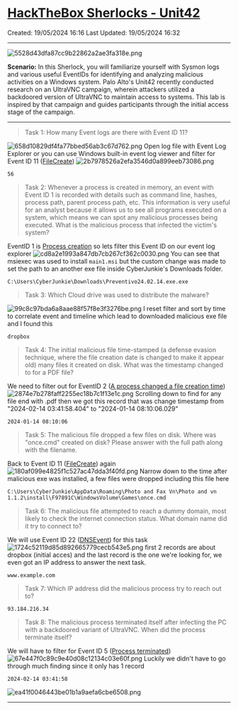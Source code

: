 # [HackTheBox Sherlocks - Unit42](https://app.hackthebox.com/sherlocks/Unit42)
Created: 19/05/2024 16:16
Last Updated: 19/05/2024 16:32
* * *
![5528d43dfa87cc9b22862a2ae3fa318e.png](../../../_resources/5528d43dfa87cc9b22862a2ae3fa318e.png)

**Scenario:**
In this Sherlock, you will familiarize yourself with Sysmon logs and various useful EventIDs for identifying and analyzing malicious activities on a Windows system. Palo Alto's Unit42 recently conducted research on an UltraVNC campaign, wherein attackers utilized a backdoored version of UltraVNC to maintain access to systems. This lab is inspired by that campaign and guides participants through the initial access stage of the campaign.

* * *
>Task 1: How many Event logs are there with Event ID 11?

![658d10829df4fa77bbed56ab3c67d762.png](../../../_resources/658d10829df4fa77bbed56ab3c67d762.png)
Open log file with Event Log Explorer or you can use Windows built-in event log viewer and filter for Event ID 11 ([FileCreate](https://www.ultimatewindowssecurity.com/securitylog/encyclopedia/event.aspx?eventid=90011))
![2b7978526a2efa3546d0a899eeb73086.png](../../../_resources/2b7978526a2efa3546d0a899eeb73086.png)
```
56
```

>Task 2: Whenever a process is created in memory, an event with Event ID 1 is recorded with details such as command line, hashes, process path, parent process path, etc. This information is very useful for an analyst because it allows us to see all programs executed on a system, which means we can spot any malicious processes being executed. What is the malicious process that infected the victim's system?

EventID 1 is [Process creation](https://www.ultimatewindowssecurity.com/securitylog/encyclopedia/event.aspx?eventid=90001) so lets filter this Event ID on our event log explorer
![cd8a2e1993a847db7cb267cf362c0030.png](../../../_resources/cd8a2e1993a847db7cb267cf362c0030.png)
You can see that msiexec was used to install `main1.msi` but the custom change was made to set the path to an another exe file inside CyberJunkie's Downloads folder.
```
C:\Users\CyberJunkie\Downloads\Preventivo24.02.14.exe.exe
```

>Task 3: Which Cloud drive was used to distribute the malware?

![99c8c97bda6a8aae88f57f8e3f3276be.png](../../../_resources/99c8c97bda6a8aae88f57f8e3f3276be.png)
I reset filter and sort by time to correlate event and timeline which lead to downloaded malicious exe file and I found this
```
dropbox
```

>Task 4: The initial malicious file time-stamped (a defense evasion technique, where the file creation date is changed to make it appear old) many files it created on disk. What was the timestamp changed to for a PDF file?

We need to filter out for EventID 2 ([A process changed a file creation time](https://www.ultimatewindowssecurity.com/securitylog/encyclopedia/event.aspx?eventid=90002)) 
![2874e7b278faff2255ec18b7c1f13e1c.png](../../../_resources/2874e7b278faff2255ec18b7c1f13e1c.png)
Scrolling down to find for any file end with .pdf then we got this record that was change timestamp from "2024-02-14 03:41:58.404" to "2024-01-14 08:10:06.029"
```
2024-01-14 08:10:06
```

>Task 5: The malicious file dropped a few files on disk. Where was "once.cmd" created on disk? Please answer with the full path along with the filename.

Back to Event ID 11 ([FileCreate](https://www.ultimatewindowssecurity.com/securitylog/encyclopedia/event.aspx?eventid=90011)) again
![180af099e4825f1c527ac47dda3f40fd.png](../../../_resources/180af099e4825f1c527ac47dda3f40fd.png)
Narrow down to the time after malicious exe was installed, a few files were dropped including this file here
```
C:\Users\CyberJunkie\AppData\Roaming\Photo and Fax Vn\Photo and vn 1.1.2\install\F97891C\WindowsVolume\Games\once.cmd
```

>Task 6: The malicious file attempted to reach a dummy domain, most likely to check the internet connection status. What domain name did it try to connect to?

We will use Event ID 22 ([DNSEvent](https://www.ultimatewindowssecurity.com/securitylog/encyclopedia/event.aspx?eventid=90022)) for this task
![1724c52119d85d892665779cecb543e5.png](../../../_resources/1724c52119d85d892665779cecb543e5.png)
first 2 records are about dropbox (initial acces) and the last record is the one we're looking for, we even got an IP address to answer the next task.
```
www.example.com
```

>Task 7: Which IP address did the malicious process try to reach out to?
```
93.184.216.34
```

>Task 8: The malicious process terminated itself after infecting the PC with a backdoored variant of UltraVNC. When did the process terminate itself?

We will have to filter for Event ID 5 ([Process terminated](https://www.ultimatewindowssecurity.com/securitylog/encyclopedia/event.aspx?eventid=90005))
![67e447f0c89c9e40d08c12134c03e60f.png](../../../_resources/67e447f0c89c9e40d08c12134c03e60f.png)
Luckily we didn't have to go through much finding since it only has 1 record
```
2024-02-14 03:41:58
```

![ea41f0046443be01b1a9aefa6cbe6508.png](../../../_resources/ea41f0046443be01b1a9aefa6cbe6508.png)
* * *
